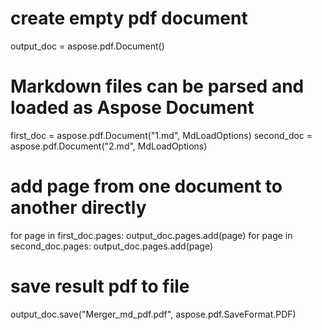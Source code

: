 
# create empty pdf document
output_doc = aspose.pdf.Document()

# Markdown files can be parsed and loaded as Aspose Document
first_doc = aspose.pdf.Document("1.md", MdLoadOptions)
second_doc = aspose.pdf.Document("2.md", MdLoadOptions)

# add page from one document to another directly
for page in first_doc.pages:
	output_doc.pages.add(page)
for page in second_doc.pages:
	output_doc.pages.add(page)

# save result pdf to file
output_doc.save("Merger_md_pdf.pdf", aspose.pdf.SaveFormat.PDF)
